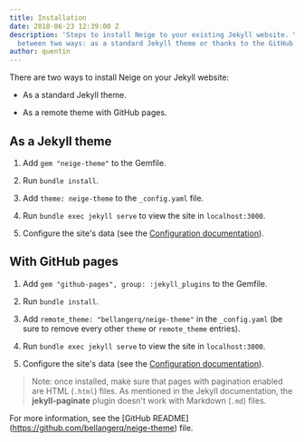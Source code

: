 ```yaml
---
title: Installation
date: 2018-06-23 12:39:00 Z
description: 'Steps to install Neige to your existing Jekyll website. You can choose
  between two ways: as a standard Jekyll theme or thanks to the GitHub pages integration.'
author: quentin
---
```


There are two ways to install Neige on your Jekyll website:

* As a standard Jekyll theme.

* As a remote theme with GitHub pages.

## As a Jekyll theme

1. Add `gem "neige-theme"` to the Gemfile.

2. Run `bundle install`.

3. Add `theme: neige-theme` to the `_config.yaml` file.

4. Run `bundle exec jekyll serve` to view the site in `localhost:3000`.

5. Configure the site's data (see the [Configuration documentation](/2018/06/22/configuration)).

## With GitHub pages

1. Add `gem "github-pages", group: :jekyll_plugins` to the Gemfile.

2. Run `bundle install`.

3. Add `remote_theme: "bellangerq/neige-theme"` in the `_config.yaml` (be sure to remove every other `theme` or `remote_theme` entries).

4. Run `bundle exec jekyll serve` to view the site in `localhost:3000`.

5. Configure the site's data (see the [Configuration documentation](/2018/06/22/configuration)).

> Note: once installed, make sure that pages with pagination enabled are HTML (`.html`) files. As mentioned in the Jekyll documentation, the **jekyll-paginate** plugin doesn't work with Markdown (`.md`) files.

For more information, see the \[GitHub README\](https://github.com/bellangerq/neige-theme) file.